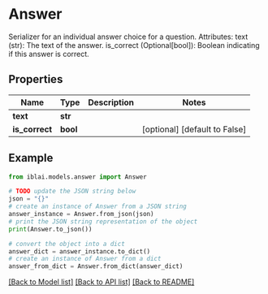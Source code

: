 # Answer

Serializer for an individual answer choice for a question.  Attributes:     text (str): The text of the answer.     is_correct (Optional[bool]): Boolean indicating if this answer is correct.

## Properties

Name | Type | Description | Notes
------------ | ------------- | ------------- | -------------
**text** | **str** |  | 
**is_correct** | **bool** |  | [optional] [default to False]

## Example

```python
from iblai.models.answer import Answer

# TODO update the JSON string below
json = "{}"
# create an instance of Answer from a JSON string
answer_instance = Answer.from_json(json)
# print the JSON string representation of the object
print(Answer.to_json())

# convert the object into a dict
answer_dict = answer_instance.to_dict()
# create an instance of Answer from a dict
answer_from_dict = Answer.from_dict(answer_dict)
```
[[Back to Model list]](../README.md#documentation-for-models) [[Back to API list]](../README.md#documentation-for-api-endpoints) [[Back to README]](../README.md)


